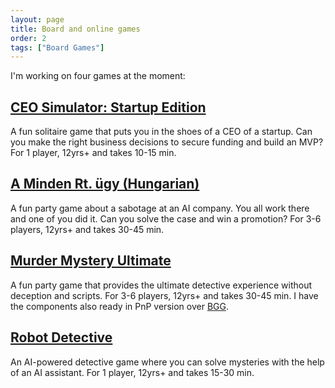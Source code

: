 ```yaml
---
layout: page
title: Board and online games
order: 2
tags: ["Board Games"]
---
```


I'm working on four games at the moment:

## [CEO Simulator: Startup Edition](https://ceo-simulator-test.vercel.app/)
A fun solitaire game that puts you in the shoes of a CEO of a startup. Can you make the right business decisions to secure funding and build an MVP? For 1 player, 12yrs+ and takes 10-15 min.

## [A Minden Rt. ügy (Hungarian)](amindenrtugy)
A fun party game about a sabotage at an AI company. You all work there and one of you did it. Can you solve the case and win a promotion? For 3-6 players, 12yrs+ and takes 30-45 min.

## [Murder Mystery Ultimate](murdermysteryultimate)
A fun party game that provides the ultimate detective experience without deception and scripts. For 3-6 players, 12yrs+ and takes 30-45 min. I have the components also ready in PnP version over [BGG](https://boardgamegeek.com/thread/3364734/wip-murder-mystery-ultimate).

## [Robot Detective](https://poe.com/RobotDetective)
An AI-powered detective game where you can solve mysteries with the help of an AI assistant. For 1 player, 12yrs+ and takes 15-30 min.